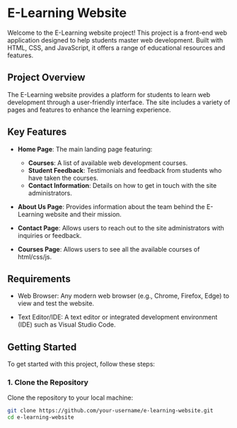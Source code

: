 # E-Learning Website

Welcome to the E-Learning website project! This project is a front-end web application designed to help students master web development. Built with HTML, CSS, and JavaScript, it offers a range of educational resources and features.

## Project Overview

The E-Learning website provides a platform for students to learn web development through a user-friendly interface. The site includes a variety of pages and features to enhance the learning experience.

## Key Features

- **Home Page**: The main landing page featuring:
  - **Courses**: A list of available web development courses.
  - **Student Feedback**: Testimonials and feedback from students who have taken the courses.
  - **Contact Information**: Details on how to get in touch with the site administrators.

- **About Us Page**: Provides information about the team behind the E-Learning website and their mission.

- **Contact Page**: Allows users to reach out to the site administrators with inquiries or feedback.

- **Courses Page**: Allows users to see all the available courses of html/css/js.

##  Requirements
- Web Browser: Any modern web browser (e.g., Chrome, Firefox, Edge) to view and test the website.

- Text Editor/IDE: A text editor or integrated development environment (IDE) such as Visual Studio Code.


## Getting Started

To get started with this project, follow these steps:

### 1. **Clone the Repository**

Clone the repository to your local machine:

```bash
git clone https://github.com/your-username/e-learning-website.git
cd e-learning-website


